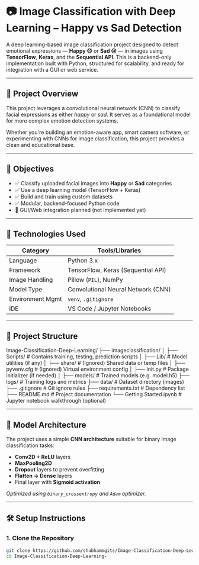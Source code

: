 # 📷 Image Classification with Deep Learning – Happy vs Sad Detection

A deep learning-based image classification project designed to detect emotional expressions — **Happy 😊** or **Sad 😢** — in images using **TensorFlow**, **Keras**, and the **Sequential API**. This is a backend-only implementation built with Python, structured for scalability, and ready for integration with a GUI or web service.

---

## 🚀 Project Overview

This project leverages a convolutional neural network (CNN) to classify facial expressions as either *happy* or *sad*. It serves as a foundational model for more complex emotion detection systems.

Whether you're building an emotion-aware app, smart camera software, or experimenting with CNNs for image classification, this project provides a clean and educational base.

---

## 🎯 Objectives

- ✅ Classify uploaded facial images into **Happy** or **Sad** categories
- ✅ Use a deep learning model (TensorFlow + Keras)
- ✅ Build and train using custom datasets
- ✅ Modular, backend-focused Python code
- 🚧 GUI/Web integration planned (not implemented yet)

---

## 🧠 Technologies Used

| Category         | Tools/Libraries                     |
|------------------|-----------------------------------|
| Language         | Python 3.x                        |
| Framework        | TensorFlow, Keras (Sequential API)|
| Image Handling   | Pillow (`PIL`), NumPy             |
| Model Type       | Convolutional Neural Network (CNN)|
| Environment Mgmt | `venv`, `.gitignore`              |
| IDE              | VS Code / Jupyter Notebooks       |

---

## 📁 Project Structure

Image-Classification-Deep-Learning/
├── imageclassification/
│ ├── Scripts/ # Contains training, testing, prediction scripts
│ ├── Lib/ # Model utilities (if any)
│ ├── share/ # (Ignored) Shared data or temp files
│ ├── pyvenv.cfg # (Ignored) Virtual environment config
│ ├── init.py # Package initializer (if needed)
│
├── models/ # Trained models (e.g. model.h5)
├── logs/ # Training logs and metrics
├── data/ # Dataset directory (images)
├── .gitignore # Git ignore rules
├── requirements.txt # Dependency list
├── README.md # Project documentation
└── Getting Started.ipynb # Jupyter notebook walkthrough (optional)


---

## 🧪 Model Architecture

The project uses a simple **CNN architecture** suitable for binary image classification tasks:

- **Conv2D + ReLU** layers
- **MaxPooling2D**
- **Dropout** layers to prevent overfitting
- **Flatten → Dense** layers
- Final layer with **Sigmoid activation**

*Optimized using `binary_crossentropy` and `Adam` optimizer.*

---

## 🛠️ Setup Instructions

### 1. Clone the Repository

```bash
git clone https://github.com/shubhammgits/Image-Classification-Deep-Learning-.git
cd Image-Classification-Deep-Learning-





